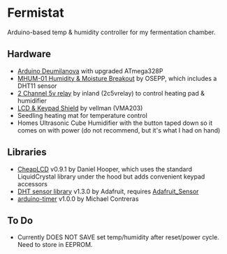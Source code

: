 
Fermistat
=========

Arduino-based temp & humidity controller for my fermentation chamber.

## Hardware

* [Arduino Deumilanova](https://www.arduino.cc/en/Main/arduinoBoardDuemilanove) with upgraded ATmega328P
* [MHUM-01 Humidity & Moisture Breakout](https://www.osepp.com/electronic-modules/breakout-boards/94-humidity-moisture-breakout) by OSEPP, which includes a DHT11 sensor
* [2 Channel 5v relay](http://wiki.sunfounder.cc/index.php?title=2_Channel_5V_Relay_Module) by inland (2c5vrelay) to control heating pad & humidifier
* [LCD & Keypad Shield](https://www.velleman.eu/products/view/?id=435510) by vellman (VMA203)
* Seedling heating mat for temperature control
* Homes Ultrasonic Cube Humidifier with the button taped down so it comes on with power (do not recommend, but it's what I had on hand)

## Libraries

* [CheapLCD](https://github.com/kdhooper/arduino-CheapLCD) v0.9.1 by Daniel Hooper, which uses the standard LiquidCrystal library under the hood but adds convenient keypad accessors
* [DHT sensor library](https://github.com/adafruit/DHT-sensor-library) v1.3.0 by Adafruit, requires [Adafruit_Sensor](https://github.com/adafruit/Adafruit_Sensor)
* [arduino-timer](https://github.com/contrem/arduino-timer) v1.0.0 by Michael Contreras

## To Do

* Currently DOES NOT SAVE set temp/humidity after reset/power cycle. Need to store in EEPROM.
